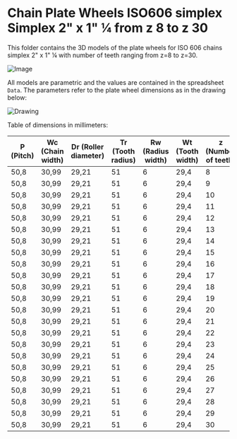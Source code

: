 # Chain Plate Wheels ISO606 simplex Simplex 2" x 1" ¼ from z 8 to z 30

This folder contains the 3D models of the plate wheels for ISO 606 chains simplex 2" x 1" ¼ with number of teeth ranging from z=8 to z=30.

![Image](screenshot.png "Plate Wheel Simplex")

All models are parametric and the values are contained in the spreadsheet `Data`.
The parameters refer to the plate wheel dimensions as in the drawing below:

![Drawing](drawing.png "Drawing")

Table of dimensions in millimeters:

P (Pitch)|Wc (Chain width)|Dr (Roller diameter)|Tr (Tooth radius)|Rw (Radius width)|Wt (Tooth width)|z (Number of teeth)|De (External Diameter)|Dp (Pitch diameter)|D (Hole diameter)|H (Total height)
---|---|---|---|---|---|---|---|---|---|---
50,8|30,99|29,21|51|6|29,4|8|153|132,69|25|29,4
50,8|30,99|29,21|51|6|29,4|9|169|148,54|25|29,4
50,8|30,99|29,21|51|6|29,4|10|185|164,44|25|29,4
50,8|30,99|29,21|51|6|29,4|11|200,8|180,34|30|29,4
50,8|30,99|29,21|51|6|29,4|12|216,8|196,29|30|29,4
50,8|30,99|29,21|51|6|29,4|13|232,8|212,29|30|29,4
50,8|30,99|29,21|51|6|29,4|14|248,8|228,29|30|29,4
50,8|30,99|29,21|51|6|29,4|15|264,8|244,3|30|29,4
50,8|30,99|29,21|51|6|29,4|16|280,9|260,4|30|29,4
50,8|30,99|29,21|51|6|29,4|17|296,9|276,4|30|29,4
50,8|30,99|29,21|51|6|29,4|18|313|292,55|30|29,4
50,8|30,99|29,21|51|6|29,4|19|329,1|308,66|30|29,4
50,8|30,99|29,21|51|6|29,4|20|345,2|324,71|30|29,4
50,8|30,99|29,21|51|6|29,4|21|361,3|340,82|30|29,4
50,8|30,99|29,21|51|6|29,4|22|377,5|356,98|30|29,4
50,8|30,99|29,21|51|6|29,4|23|393,6|373,08|30|29,4
50,8|30,99|29,21|51|6|29,4|24|409,7|389,18|30|29,4
50,8|30,99|29,21|51|6|29,4|25|425,8|405,33|30|29,4
50,8|30,99|29,21|51|6|29,4|26|441,9|421,44|30|29,4
50,8|30,99|29,21|51|6|29,4|27|458,1|437,59|30|29,4
50,8|30,99|29,21|51|6|29,4|28|474,2|453,69|30|29,4
50,8|30,99|29,21|51|6|29,4|29|490,4|469,9|30|29,4
50,8|30,99|29,21|51|6|29,4|30|506,5|486|30|29,4
